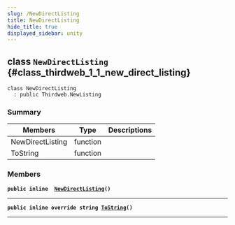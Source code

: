 ```yaml
---
slug: /NewDirectListing
title: NewDirectListing
hide_title: true
displayed_sidebar: unity
---
```


## class `NewDirectListing` {#class_thirdweb_1_1_new_direct_listing}

```
class NewDirectListing
  : public Thirdweb.NewListing
```

### Summary

| Members | Type | Descriptions |
| ------- | ---- | ------------ |
| NewDirectListing | function |  |
| ToString | function |  |

### Members

**`public inline  `[`NewDirectListing`](#class_thirdweb_1_1_new_direct_listing_1acd05184a2ce7a5b5437cba4841ef6ad6)`()`**

---

**`public inline override string `[`ToString`](#class_thirdweb_1_1_new_direct_listing_1ab1dfe8e245570b0e52c53bee07034478)`()`**

---
